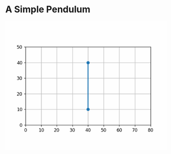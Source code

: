 # A Simple Pendulum
![demo](https://github.com/theeemanuel/physics/blob/main/pendulum/pendulum.gif)

